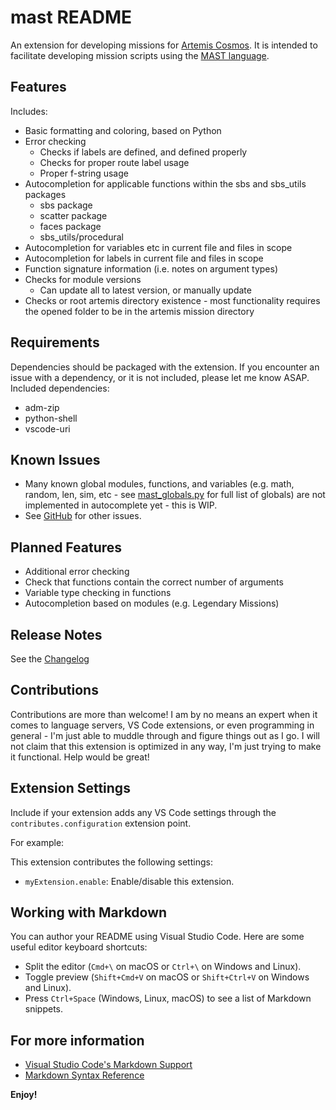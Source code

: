 # mast README

An extension for developing missions for [Artemis Cosmos](https://www.artemisspaceshipbridge.com/#/).
It is intended to facilitate developing mission scripts using the [MAST language](https://artemis-sbs.github.io/sbs_utils/mast/).

## Features

Includes:
* Basic formatting and coloring, based on Python
* Error checking
	* Checks if labels are defined, and defined properly
	* Checks for proper route label usage
	* Proper f-string usage
* Autocompletion for applicable functions within the sbs and sbs_utils packages
	* sbs package
	* scatter package
	* faces package
	* sbs_utils/procedural
* Autocompletion for variables etc in current file and files in scope
* Autocompletion for labels in current file and files in scope
* Function signature information (i.e. notes on argument types)
* Checks for module versions
	* Can update all to latest version, or manually update
* Checks or root artemis directory existence - most functionality requires the opened folder to be in the artemis mission directory

## Requirements

Dependencies should be packaged with the extension. If you encounter an issue with a dependency, or it is not included, please let me know ASAP.
Included dependencies:
* adm-zip
* python-shell
* vscode-uri

## Known Issues

* Many known global modules, functions, and variables (e.g. math, random, len, sim, etc - see [mast_globals.py](https://github.com/artemis-sbs/sbs_utils/blob/master/sbs_utils/mast/mast_globals.py) for full list of globals) are not implemented in autocomplete yet - this is WIP.
* See [GitHub](https://github.com/astrolamb-gaming/VS-Code-MAST-Extension/issues) for other issues.

## Planned Features

* Additional error checking
* Check that functions contain the correct number of arguments
* Variable type checking in functions
* Autocompletion based on modules (e.g. Legendary Missions)

## Release Notes

See the [Changelog](https://marketplace.visualstudio.com/items/astrolamb.mast/changelog)

## Contributions

Contributions are more than welcome! I am by no means an expert when it comes to language servers, VS Code extensions, or even programming in general - I'm just able to muddle through and figure things out as I go. I will not claim that this extension is optimized in any way, I'm just trying to make it functional. Help would be great!

## Extension Settings

Include if your extension adds any VS Code settings through the `contributes.configuration` extension point.

For example:

This extension contributes the following settings:

* `myExtension.enable`: Enable/disable this extension.

## Working with Markdown

You can author your README using Visual Studio Code. Here are some useful editor keyboard shortcuts:

* Split the editor (`Cmd+\` on macOS or `Ctrl+\` on Windows and Linux).
* Toggle preview (`Shift+Cmd+V` on macOS or `Shift+Ctrl+V` on Windows and Linux).
* Press `Ctrl+Space` (Windows, Linux, macOS) to see a list of Markdown snippets.

## For more information

* [Visual Studio Code's Markdown Support](http://code.visualstudio.com/docs/languages/markdown)
* [Markdown Syntax Reference](https://help.github.com/articles/markdown-basics/)

**Enjoy!**
